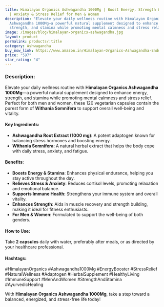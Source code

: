 ```yaml
---
title: Himalayan Organics Ashwagandha 1000Mg | Boost Energy, Strength & Stamina
  | Anxiety & Stress Relief for Men & Women
description: "Elevate your daily wellness routine with Himalayan Organics
  Ashwagandha 1000Mg—a powerful natural supplement designed to enhance energy,
  strength, and stamina while promoting mental calmness and stress relief. "
image: /images/blog/himalayan-organics-ashwagandha.jpg
layout: product
permalink: products/:title
category: Ashwagandha
buy_now_link: https://www.amazon.in/Himalayan-Organics-Ashwagandha-Endurance-Capsules/dp/B0844DS7NN/?th=1&tag=ayushmonk-21
price: "597"
star_rating: "4"
---
```


### Description:
Elevate your daily wellness routine with **Himalayan Organics Ashwagandha 1000Mg**—a powerful natural supplement designed to enhance energy, strength, and stamina while promoting mental calmness and stress relief. Perfect for both men and women, these 120 vegetarian capsules contain the purest form of **Withania Somnifera** to support overall well-being and vitality.

#### Key Ingredients:
- **Ashwagandha Root Extract (1000 mg)**: A potent adaptogen known for balancing stress hormones and boosting energy.
- **Withania Somnifera**: A natural herbal extract that helps the body cope with daily stress, anxiety, and fatigue.

#### Benefits:
- **Boosts Energy & Stamina**: Enhances physical endurance, helping you stay active throughout the day.
- **Relieves Stress & Anxiety**: Reduces cortisol levels, promoting relaxation and emotional balance.
- **Supports Immune Health**: Strengthens your immune system and overall vitality.
- **Enhances Strength**: Aids in muscle recovery and strength building, making it ideal for fitness enthusiasts.
- **For Men & Women**: Formulated to support the well-being of both genders.

#### How to Use:
Take **2 capsules** daily with water, preferably after meals, or as directed by your healthcare professional.

#### Hashtags:
#HimalayanOrganics #Ashwagandha1000Mg #EnergyBooster #StressRelief #NaturalWellness #Adaptogen #HerbalSupplement #HealthyLiving #ImmuneSupport #MenAndWomen #StrengthAndStamina #AyurvedicHealing

With **Himalayan Organics Ashwagandha 1000Mg**, take a step toward a balanced, energized, and stress-free life today!
